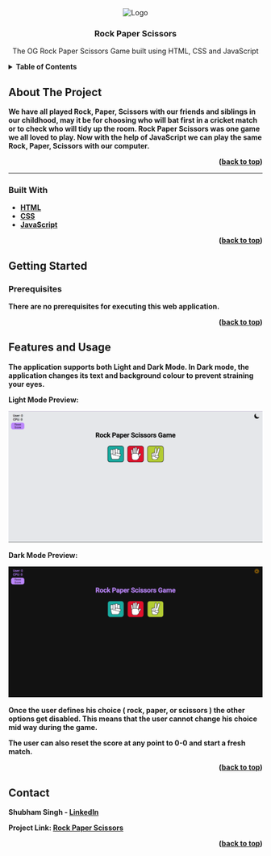 


    

<div align="center">
 
   <img src="https://i.ibb.co/Cmp2Ybw/banner.png" alt="Logo" > 
 </div>

  <h3 align="center">Rock Paper Scissors </h3>

  <p align="center">
  The OG Rock Paper Scissors Game built using HTML, CSS and JavaScript
    <br />
   
  





<details>
  <summary><b>Table of Contents</summary>
  <ol>
    <li>
      <a href="#about-the-project">About The Project</a>
      <ul>
        <li><a href="#built-with">Built With</a></li>
      </ul>
    </li>
    <li>
      <a href="#getting-started">Getting Started</a>
      <ul>
        <li><a href="#prerequisites">Prerequisites</a></li>
   </ul>
    </li>
    <li><a href="#usage">Logic and Usage</a></li>
  
  </ol>
</details>




## About The Project


We have all played Rock, Paper, Scissors with our friends and siblings in our childhood, may it be for choosing who will bat first in a cricket match or to check who will tidy up the room. Rock Paper Scissors was one game we all loved to play. Now with the help of JavaScript we can play the same Rock, Paper, Scissors with our computer.

<p align="right">(<a href="#top">back to top</a>)</p>


<hr>

### Built With

* [HTML](https://developer.mozilla.org/en-US/docs/Web/HTML)
* [CSS](https://www.python.org/)
* [JavaScript](https://developer.mozilla.org/en-US/docs/Web/CSS)


<p align="right">(<a href="#top">back to top</a>)</p>




## Getting Started



### Prerequisites

There are no prerequisites for executing this web application.





<p align="right">(<a href="#top">back to top</a>)</p>




## Features and Usage
The application supports both Light and Dark Mode. In Dark mode, the application changes its text and background colour to prevent straining your eyes.

Light Mode Preview:

<img src="https://raw.githubusercontent.com/LiQuiD-404/Rock-Paper-Scissors-Game/main/snips/light.png" alt="Logo" > 

Dark Mode Preview:

<img src="https://raw.githubusercontent.com/LiQuiD-404/Rock-Paper-Scissors-Game/main/snips/dark.png" alt="Logo" > 

Once the user defines his choice ( rock, paper, or scissors ) the other options get disabled. This means that the user cannot change his choice mid way during the game.

The user can also reset the score at any point to 0-0 and start a fresh match.

<p align="right">(<a href="#top">back to top</a>)</p>






## Contact

Shubham Singh - [LinkedIn](https://www.linkedin.com/in/shubham-singh-519769220/) 

Project Link: [Rock Paper Scissors](https://github.com/LiQuiD-404/Rock-Paper-Scissors-Game)

<p align="right">(<a href="#top">back to top</a>)</p>






